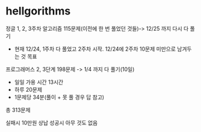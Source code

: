 # hellgorithms
정글 1, 2, 3주차 알고리즘 115문제(이전에 한 번 풀었던 것들)-> 12/25 까지 다시 다 풀기
- 현재 12/24, 1주차 다 풀었고 2주차 시작. 12/24에 2주차 10문제 미만으로 남겨두는 것 목표
  
프로그래머스 2, 3단계 198문제 -> 1/4 까지 다 풀기(10일)
- 일일 가용 시간 13시간
- 하루 20문제
- 1문제당 34분(풀이 + 못 풀 경우 답 참고)

총 313문제

실패시 10만원 상납
성공시 아무 것도 없음
